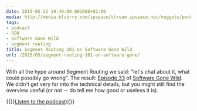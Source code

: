 ```yaml
---
date: 2015-05-22 19:49:00.001000+02:00
media: http://media.blubrry.com/ipspace/stream.ipspace.net/nuggets/podcast/Show_33-Segment_Routing_101.mp3
tags:
- podcast
- SDN
- Software Gone Wild
- segment routing
title: Segment Routing 101 on Software Gone Wild
url: /2015/05/segment-routing-101-on-software-gone/
---
```

With all the hype around Segment Routing we said: "let's chat about it, what could possibly go wrong". The result: [Episode 33](http://media.blubrry.com/ipspace/stream.ipspace.net/nuggets/podcast/Show_33-Segment_Routing_101.mp3) of [Software Gone Wild](https://www.ipspace.net/Podcast/Software_Gone_Wild). We didn't get very far into the technical details, but you might still find the overview useful (or not -- do tell me how good or useless it is).

{{<jump>}}[Listen to the podcast](http://media.blubrry.com/ipspace/stream.ipspace.net/nuggets/podcast/Show_33-Segment_Routing_101.mp3){{</jump>}}
